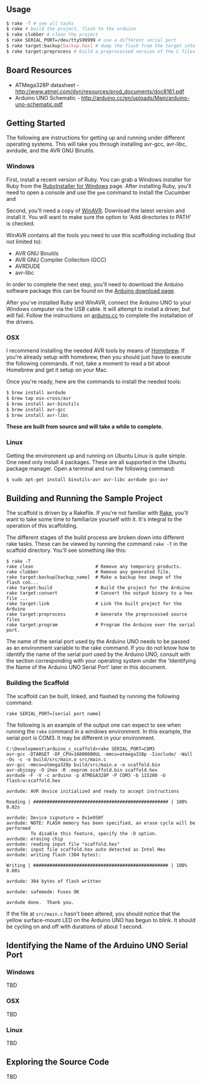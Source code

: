 #

## Usage

```bash
$ rake -T # see all tasks
$ rake # build the project, flash to the arduino
$ rake clobber # clean the project
$ rake SERIAL_PORT=/dev/ttyS99999 # use a different serial port
$ rake target:backup[backup.hex] # dump the flash from the target into backup.hex
$ rake target:preprocess # build a preprocessed version of the C files
```

## Board Resources

* ATMega328P datasheet - http://www.atmel.com/dyn/resources/prod_documents/doc8161.pdf
* Arduino UNO Schematic - http://arduino.cc/en/uploads/Main/arduino-uno-schematic.pdf

## Getting Started

The following are instructions for getting up and running under different
operating systems. This will take you through installing avr-gcc, avr-libc,
avrdude, and the AVR GNU Binutils.

### Windows

First, install a recent version of Ruby. You can grab a Windows installer for
Ruby from the [RubyInstaller for Windows][rifw] page. After installing Ruby,
you'll need to open a console and use the ```gem``` command to install the
Cucumber and

Second, you'll need a copy of [WinAVR][WinAVR_DL]. Download the latest version
and install it. You will want to make sure the option to 'Add directories to
PATH' is checked.

WinAVR contains all the tools you need to use this scaffolding including (but
not limited to):

* AVR GNU Binutils
* AVR GNU Compiler Collection (GCC)
* AVRDUDE
* avr-libc

In order to complete the next step, you'll need to download the Arduino
software package this can be found on the [Arduino download page][adp].

After you've installed Ruby and WinAVR, connect the Arduino UNO to your Windows
computer via the USB cable. It will attempt to install a driver, but will
fail. Follow the instructions on [arduino.cc][acc] to complete the
installation of the drivers.

### OSX

I recommend installing the needed AVR tools by means of [Homebrew][hb]. If
you're already setup with homebrew, then you should just have to execute the
following commands. If not, take a moment to read a bit about Homebrew and get
it setup on your Mac.

Once you're ready, here are the commands to install the needed tools:

```bash
$ brew install avrdude
$ brew tap osx-cross/avr
$ brew install avr-binutils
$ brew install avr-gcc
$ brew install avr-libc
```

**These are built from source and will take a while to complete.**

### Linux

Getting the environment up and running on Ubuntu Linux is quite simple. One
need only install 4 packages. These are all supported in the Ubuntu package
manager. Open a terminal and run the following command:

```bash
$ sudo apt-get install binutils-avr avr-libc avrdude gcc-avr
```

## Building and Running the Sample Project

The scaffold is driven by a Rakefile. If you're not familiar with
[Rake][rake], you'll want to take some time to familiarize yourself with it.
It's integral to the operation of this scaffolding.

The different stages of the build process are broken down into different rake
tasks. These can be viewed by running the command ```rake -T``` in the
scaffold directory. You'll see something like this:

    $ rake -T
    rake clean                       # Remove any temporary products.
    rake clobber                     # Remove any generated file.
    rake target:backup[backup_name]  # Make a backup hex image of the flash con...
    rake target:build                # Build the project for the Arduino
    rake target:convert              # Convert the output binary to a hex file ...
    rake target:link                 # Link the built project for the Arduino
    rake target:preprocess           # Generate the preprocessed source files
    rake target:program              # Program the Arduino over the serial port.

The name of the serial port used by the Arduino UNO needs to be passed as an
environment variable to the rake command. If you do not know how to identify
the name of the serial port used by the Arduino UNO, consult with the section
corresponding with your operating system under the 'Identifying the Name of
the Arduino UNO Serial Port' later in this document.

### Building the Scaffold

The scaffold can be built, linked, and flashed by running the following
command:

    rake SERIAL_PORT=[serial port name]

The following is an example of the output one can expect to see when running
the ```rake``` command in a windows environment. In this example, the serial
port is COM3. It may be different in your environment.

    C:\Development\arduino_c_scaffold>rake SERIAL_PORT=COM3
    avr-gcc -DTARGET -DF_CPU=16000000UL -mmcu=atmega328p -Iinclude/ -Wall -Os -c -o build/src/main.o src/main.c
    avr-gcc -mmcu=atmega328p build/src/main.o -o scaffold.bin
    avr-objcopy -O ihex -R .eeprom scaffold.bin scaffold.hex
    avrdude -F -V -c arduino -p ATMEGA328P -P COM3 -b 115200 -U flash:w:scaffold.hex

    avrdude: AVR device initialized and ready to accept instructions

    Reading | ################################################## | 100% 0.02s

    avrdude: Device signature = 0x1e950f
    avrdude: NOTE: FLASH memory has been specified, an erase cycle will be performed
             To disable this feature, specify the -D option.
    avrdude: erasing chip
    avrdude: reading input file "scaffold.hex"
    avrdude: input file scaffold.hex auto detected as Intel Hex
    avrdude: writing flash (304 bytes):

    Writing | ################################################## | 100% 0.08s

    avrdude: 304 bytes of flash written

    avrdude: safemode: Fuses OK

    avrdude done.  Thank you.

If the file at ```src/main.c``` hasn't been altered, you should notice that
the yellow surface-mount LED on the Arduino UNO has begun to blink. It should
be cycling on and off with durations of about 1 second.

## Identifying the Name of the Arduino UNO Serial Port

### Windows

TBD

### OSX

TBD

### Linux

TBD

## Exploring the Source Code

TBD

[WinAVR_DL]: http://sourceforge.net/projects/winavr/files/ "WinAVR Download"
[rifw]: http://rubyinstaller.org/
[acc]: http://arduino.cc/en/Guide/Windows#toc4
[adp]: http://arduino.cc/en/Main/Software
[rake]: http://en.wikipedia.org/wiki/Rake_(software)
[hb]: http://mxcl.github.com/homebrew/
